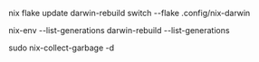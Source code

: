 nix flake update
darwin-rebuild switch --flake .config/nix-darwin

nix-env --list-generations
darwin-rebuild --list-generations

sudo nix-collect-garbage -d

